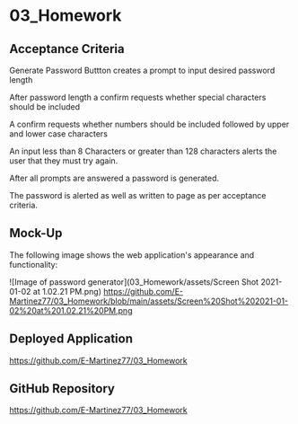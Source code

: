 # 03_Homework

## Acceptance Criteria

Generate Password Buttton creates a prompt to input desired password length

After password length a confirm requests whether special characters should be included

A confirm requests whether numbers should be included followed by upper and lower case characters

An input less than 8 Characters or greater than 128 characters alerts the user that they must try again.

After all prompts are answered a password is generated.

The password is alerted as well as written to page as per acceptance criteria.

## Mock-Up

The following image shows the web application's appearance and functionality:

![Image of password generator](03_Homework/assets/Screen Shot 2021-01-02 at 1.02.21 PM.png)
https://github.com/E-Martinez77/03_Homework/blob/main/assets/Screen%20Shot%202021-01-02%20at%201.02.21%20PM.png

## Deployed Application

https://github.com/E-Martinez77/03_Homework

## GitHub Repository

https://github.com/E-Martinez77/03_Homework
